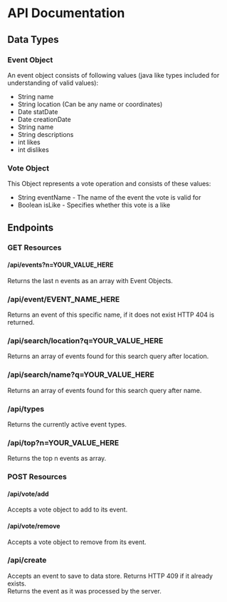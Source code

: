 # API Documentation
## Data Types
### Event Object
An event object consists of following values (java like types included for understanding of valid values):
 - String name
 - String location (Can be any name or coordinates)
 - Date statDate
 - Date creationDate
 - String name
 - String descriptions
 - int likes
 - int dislikes

### Vote Object
This Object represents a vote operation and consists of these values:
 - String eventName - The name of the event the vote is valid for
 - Boolean isLike - Specifies whether this vote is a like

## Endpoints
### GET Resources
#### /api/events?n=YOUR_VALUE_HERE
 Returns the last n events as an array with Event Objects.

### /api/event/EVENT_NAME_HERE
Returns an event of this specific name, if it does not exist HTTP 404 is returned.

### /api/search/location?q=YOUR_VALUE_HERE
Returns an array of events found for this search query after location.

### /api/search/name?q=YOUR_VALUE_HERE
Returns an array of events found for this search query after name.

### /api/types
Returns the currently active event types.

### /api/top?n=YOUR_VALUE_HERE
Returns the top n events as array.

### POST Resources
#### /api/vote/add
Accepts a vote object to add to its event.

#### /api/vote/remove
Accepts a vote object to remove from its event.

### /api/create
Accepts an event to save to data store. Returns HTTP 409 if it already exists.  
Returns the event as it was processed by the server.